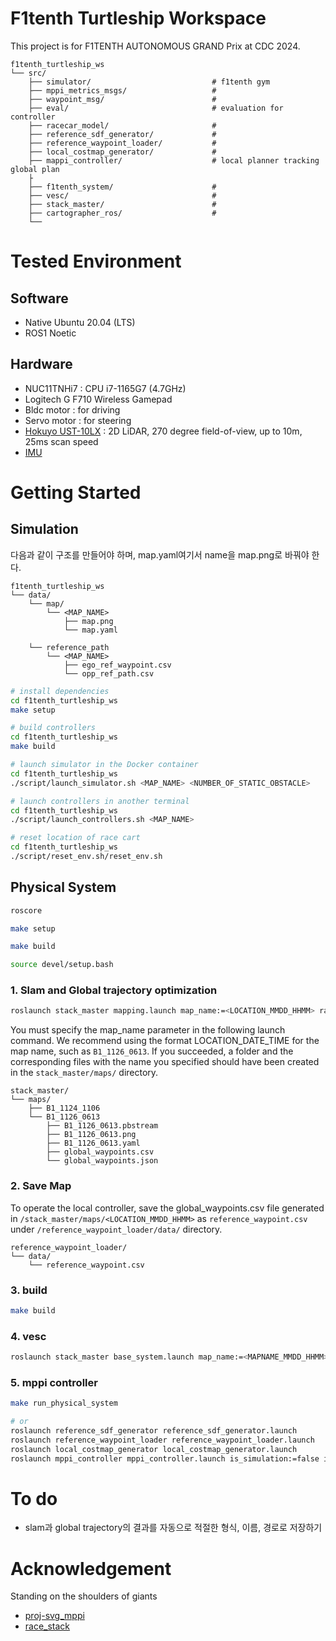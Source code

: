 # F1tenth Turtleship Workspace

This project is for F1TENTH AUTONOMOUS GRAND Prix at CDC 2024.

    f1tenth_turtleship_ws
    └── src/
        ├── simulator/                           # f1tenth gym
        ├── mppi_metrics_msgs/                   # 
        ├── waypoint_msg/                        # 
        ├── eval/                                # evaluation for controller
        ├── racecar_model/                       # 
        ├── reference_sdf_generator/             # 
        ├── reference_waypoint_loader/           #
        ├── local_costmap_generator/             #
        ├── mappi_controller/                    # local planner tracking global plan
        ├
        ├── f1tenth_system/                      # 
        ├── vesc/                                # 
        ├── stack_master/                        # 
        ├── cartographer_ros/                    # 
        └──

# Tested Environment

## Software

- Native Ubuntu 20.04 (LTS)
- ROS1 Noetic

## Hardware

- NUC11TNHi7 : CPU i7-1165G7 (4.7GHz)
- Logitech G F710 Wireless Gamepad
- Bldc motor : for driving
- Servo motor : for steering
- [Hokuyo UST-10LX](https://hokuyo-usa.com/products/lidar-obstacle-detection/ust-10lx) : 2D LiDAR, 270 degree field-of-view, up to 10m, 25ms scan speed
- [IMU](https://www.devicemart.co.kr/goods/view?no=15136719&srsltid=AfmBOoqRikGmc_8O2PogU1WQg-s3Kz6dxdQenrYfrV1s8TG_qI2BBXvy)

# Getting Started

## Simulation

다음과 같이 구조를 만들어야 하며, map.yaml여기서 name을 map.png로 바꿔야 한다.

    f1tenth_turtleship_ws
    └── data/
        └── map/  
            └── <MAP_NAME> 
                ├── map.png
                └── map.yaml

        └── reference_path
            └── <MAP_NAME> 
                ├── ego_ref_waypoint.csv
                └── opp_ref_path.csv

```bash
# install dependencies
cd f1tenth_turtleship_ws
make setup

# build controllers
cd f1tenth_turtleship_ws
make build

# launch simulator in the Docker container
cd f1tenth_turtleship_ws
./script/launch_simulator.sh <MAP_NAME> <NUMBER_OF_STATIC_OBSTACLE>

# launch controllers in another terminal
cd f1tenth_turtleship_ws
./script/launch_controllers.sh <MAP_NAME>

# reset location of race cart
cd f1tenth_turtleship_ws
./script/reset_env.sh/reset_env.sh
```

## Physical System

```bash
roscore

make setup

make build

source devel/setup.bash
```

### 1. Slam and Global trajectory optimization

```bash
roslaunch stack_master mapping.launch map_name:=<LOCATION_MMDD_HHMM> racecar_version:=NUC2
```

You must specify the map_name parameter in the following launch command. We recommend using the format LOCATION_DATE_TIME for the map name, such as `B1_1126_0613`. If you succeeded, a folder and the corresponding files with the name you specified should have been created in the `stack_master/maps/` directory.

    stack_master/
    └── maps/    
        ├── B1_1124_1106
        └── B1_1126_0613
            ├── B1_1126_0613.pbstream
            ├── B1_1126_0613.png
            ├── B1_1126_0613.yaml
            ├── global_waypoints.csv
            └── global_waypoints.json

### 2. Save Map

To operate the local controller, save the global_waypoints.csv file generated in `/stack_master/maps/<LOCATION_MMDD_HHMM>` as `reference_waypoint.csv` under `/reference_waypoint_loader/data/` directory.

    reference_waypoint_loader/
    └── data/    
        └── reference_waypoint.csv

### 3. build

```bash
make build
```

### 4. vesc

```bash
roslaunch stack_master base_system.launch map_name:=<MAPNAME_MMDD_HHMM> racecar_version:=NUC2
```

### 5. mppi controller

```bash
make run_physical_system

# or
roslaunch reference_sdf_generator reference_sdf_generator.launch
roslaunch reference_waypoint_loader reference_waypoint_loader.launch
roslaunch local_costmap_generator local_costmap_generator.launch
roslaunch mppi_controller mppi_controller.launch is_simulation:=false is_localize_less_mode:=false
```

# To do

- slam과 global trajectory의 결과를 자동으로 적절한 형식, 이름, 경로로 저장하기

# Acknowledgement

Standing on the shoulders of giants

- [proj-svg_mppi](https://github.com/kohonda/proj-svg_mppi)
- [race_stack](https://github.com/ForzaETH/race_stack/tree/main)
